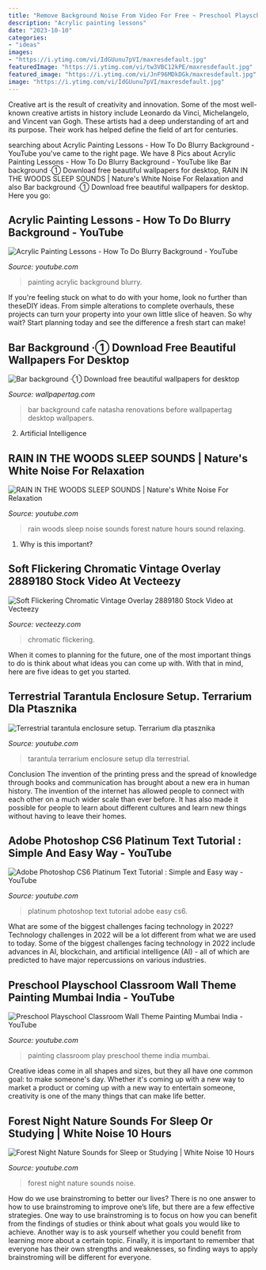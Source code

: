 ```yaml
---
title: "Remove Background Noise From Video For Free ~ Preschool Playschool Classroom Wall Theme Painting Mumbai India"
description: "Acrylic painting lessons"
date: "2023-10-10"
categories:
- "ideas"
images:
- "https://i.ytimg.com/vi/IdGUunu7pVI/maxresdefault.jpg"
featuredImage: "https://i.ytimg.com/vi/tw3VBC12kPE/maxresdefault.jpg"
featured_image: "https://i.ytimg.com/vi/JnF96MDkDGk/maxresdefault.jpg"
image: "https://i.ytimg.com/vi/IdGUunu7pVI/maxresdefault.jpg"
---
```



Creative art is the result of creativity and innovation. Some of the most well-known creative artists in history include Leonardo da Vinci, Michelangelo, and Vincent van Gogh. These artists had a deep understanding of art and its purpose. Their work has helped define the field of art for centuries.

	

		
searching about Acrylic Painting Lessons - How To Do Blurry Background - YouTube you've came to the right page. We have 8 Pics about Acrylic Painting Lessons - How To Do Blurry Background - YouTube like Bar background ·① Download free beautiful wallpapers for desktop, RAIN IN THE WOODS SLEEP SOUNDS | Nature&#039;s White Noise For Relaxation and also Bar background ·① Download free beautiful wallpapers for desktop. Here you go:
		
    
## Acrylic Painting Lessons - How To Do Blurry Background - YouTube

<img loading=lazy src="https://i.ytimg.com/vi/uA9o4lHdxQc/hqdefault.jpg" onerror="this.onerror=null;this.src='https://tse2.mm.bing.net/th?id=OIP.yXw7wK7tgTNq3aR5O18SgwHaFj&amp;pid=15.1';" alt="Acrylic Painting Lessons - How To Do Blurry Background - YouTube">

_Source: youtube.com_

>painting acrylic background blurry. 

	

If you're feeling stuck on what to do with your home, look no further than theseDIY ideas. From simple alterations to complete overhauls, these projects can turn your property into your own little slice of heaven. So why wait? Start planning today and see the difference a fresh start can make!

    
## Bar Background ·① Download Free Beautiful Wallpapers For Desktop

<img loading=lazy src="https://wallpapertag.com/wallpaper/middle/3/d/3/129859-bar-background-2592x1728-for-android-tablet.jpg" onerror="this.onerror=null;this.src='https://tse1.mm.bing.net/th?id=OIP.BN7688CkzQuejBNc8-OsHQHaE8&amp;pid=15.1';" alt="Bar background ·① Download free beautiful wallpapers for desktop">

_Source: wallpapertag.com_

>bar background cafe natasha renovations before wallpapertag desktop wallpapers. 

	

2. Artificial Intelligence 

    
## RAIN IN THE WOODS SLEEP SOUNDS | Nature&#039;s White Noise For Relaxation

<img loading=lazy src="https://i.ytimg.com/vi/IdGUunu7pVI/maxresdefault.jpg" onerror="this.onerror=null;this.src='https://tse2.mm.bing.net/th?id=OIP.GP8tkxKAXoFk1dLS2reLpwHaEK&amp;pid=15.1';" alt="RAIN IN THE WOODS SLEEP SOUNDS | Nature&#039;s White Noise For Relaxation">

_Source: youtube.com_

>rain woods sleep noise sounds forest nature hours sound relaxing. 

	

1) Why is this important?

    
## Soft Flickering Chromatic Vintage Overlay 2889180 Stock Video At Vecteezy

<img loading=lazy src="https://static.vecteezy.com/system/resources/thumbnails/002/889/180/original/soft-flickering-chromatic-vintage-overlay-free-video.jpg" onerror="this.onerror=null;this.src='https://tse1.mm.bing.net/th?id=OIP.Hwas73kZLZdKsHT4aoH7jAHaEK&amp;pid=15.1';" alt="Soft Flickering Chromatic Vintage Overlay 2889180 Stock Video at Vecteezy">

_Source: vecteezy.com_

>chromatic flickering. 

	

When it comes to planning for the future, one of the most important things to do is think about what ideas you can come up with. With that in mind, here are five ideas to get you started. 

    
## Terrestrial Tarantula Enclosure Setup. Terrarium Dla Ptasznika

<img loading=lazy src="https://i.ytimg.com/vi/lhWojZQOYqM/maxresdefault.jpg" onerror="this.onerror=null;this.src='https://tse2.mm.bing.net/th?id=OIP.lpYNJDHdiRCim6fqATJNcQHaEK&amp;pid=15.1';" alt="Terrestrial tarantula enclosure setup. Terrarium dla ptasznika">

_Source: youtube.com_

>tarantula terrarium enclosure setup dla terrestrial. 

	

Conclusion
The invention of the printing press and the spread of knowledge through books and communication has brought about a new era in human history. The invention of the internet has allowed people to connect with each other on a much wider scale than ever before. It has also made it possible for people to learn about different cultures and learn new things without having to leave their homes.

    
## Adobe Photoshop CS6 Platinum Text Tutorial : Simple And Easy Way - YouTube

<img loading=lazy src="http://i.ytimg.com/vi/xgULq4ZmXg8/maxresdefault.jpg" onerror="this.onerror=null;this.src='https://tse1.mm.bing.net/th?id=OIP.BPZDgoB8pdajeFpgtE6kfgHaEK&amp;pid=15.1';" alt="Adobe Photoshop CS6 Platinum Text Tutorial : Simple and Easy way - YouTube">

_Source: youtube.com_

>platinum photoshop text tutorial adobe easy cs6. 

	

What are some of the biggest challenges facing technology in 2022?
Technology challenges in 2022 will be a lot different from what we are used to today. Some of the biggest challenges facing technology in 2022 include advances in AI, blockchain, and artificial intelligence (AI) - all of which are predicted to have major repercussions on various industries.

    
## Preschool Playschool Classroom Wall Theme Painting Mumbai India - YouTube

<img loading=lazy src="https://i.ytimg.com/vi/tw3VBC12kPE/maxresdefault.jpg" onerror="this.onerror=null;this.src='https://tse3.mm.bing.net/th?id=OIP.lks2YbvZLuuvBx_cXhRlkAHaEK&amp;pid=15.1';" alt="Preschool Playschool Classroom Wall Theme Painting Mumbai India - YouTube">

_Source: youtube.com_

>painting classroom play preschool theme india mumbai. 

	

Creative ideas come in all shapes and sizes, but they all have one common goal: to make someone's day. Whether it's coming up with a new way to market a product or coming up with a new way to entertain someone, creativity is one of the many things that can make life better.

    
## Forest Night Nature Sounds For Sleep Or Studying | White Noise 10 Hours

<img loading=lazy src="https://i.ytimg.com/vi/JnF96MDkDGk/maxresdefault.jpg" onerror="this.onerror=null;this.src='https://tse1.mm.bing.net/th?id=OIP.Yg90WPoNuiwHKe0FLQ6a3AHaEK&amp;pid=15.1';" alt="Forest Night Nature Sounds for Sleep or Studying | White Noise 10 Hours">

_Source: youtube.com_

>forest night nature sounds noise. 

	

How do we use brainstroming to better our lives?
There is no one answer to how to use brainstroming to improve one’s life, but there are a few effective strategies. One way to use brainstroming is to focus on how you can benefit from the findings of studies or think about what goals you would like to achieve. Another way is to ask yourself whether you could benefit from learning more about a certain topic. Finally, it is important to remember that everyone has their own strengths and weaknesses, so finding ways to apply brainstroming will be different for everyone.

